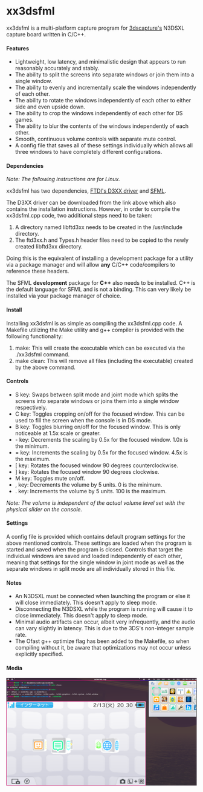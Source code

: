 # **xx3dsfml**

xx3dsfml is a multi-platform capture program for [3dscapture's](https://3dscapture.com/) N3DSXL capture board written in C/C++.

#### Features

- Lightweight, low latency, and minimalistic design that appears to run reasonably accurately and stably.
- The ability to split the screens into separate windows or join them into a single window.
- The ability to evenly and incrementally scale the windows independently of each other.
- The ability to rotate the windows independently of each other to either side and even upside down.
- The ability to crop the windows independently of each other for DS games.
- The ability to blur the contents of the windows independently of each other.
- Smooth, continuous volume controls with separate mute control.
- A config file that saves all of these settings individually which allows all three windows to have completely different configurations.

#### Dependencies

*Note: The following instructions are for Linux.*

xx3dsfml has two dependencies, [FTDI's D3XX driver](https://ftdichip.com/drivers/d3xx-drivers/) and [SFML](https://www.sfml-dev.org/).

The D3XX driver can be downloaded from the link above which also contains the installation instructions. However, in order to compile the xx3dsfml.cpp code, two additional steps need to be taken:

1. A directory named libftd3xx needs to be created in the /usr/include directory.
2. The ftd3xx.h and Types.h header files need to be copied to the newly created libftd3xx directory.

Doing this is the equivalent of installing a development package for a utility via a package manager and will allow **any** C/C++ code/compilers to reference these headers.

The SFML **development** package for **C++** also needs to be installed. C++ is the default language for SFML and is not a binding. This can very likely be installed via your package manager of choice.

#### Install

Installing xx3dsfml is as simple as compiling the xx3dsfml.cpp code. A Makefile utilizing the Make utility and g++ compiler is provided with the following functionality:

1. make:	    This will create the executable which can be executed via the ./xx3dsfml command.
2. make clean:	This will remove all files (including the executable) created by the above command.

#### Controls

- S key: Swaps between split mode and joint mode which splits the screens into separate windows or joins them into a single window respectively.
- C key: Toggles cropping on/off for the focused window. This can be used to fill the screen when the console is in DS mode.
- B key: Toggles blurring on/off for the focused window. This is only noticeable at 1.5x scale or greater.
- \- key: Decrements the scaling by 0.5x for the focused window. 1.0x is the minimum.
- = key: Increments the scaling by 0.5x for the focused window. 4.5x is the maximum.
- [ key: Rotates the focused window 90 degrees counterclockwise.
- ] key: Rotates the focused window 90 degrees clockwise.
- M key: Toggles mute on/off.
- , key: Decrements the volume by 5 units. 0 is the minimum.
- . key: Increments the volume by 5 units. 100 is the maximum.

*Note: The volume is independent of the actual volume level set with the physical slider on the console.*

#### Settings

A config file is provided which contains default program settings for the above mentioned controls. These settings are loaded when the program is started and saved when the program is closed. Controls that target the individual windows are saved and loaded independently of each other, meaning that settings for the single window in joint mode as well as the separate windows in split mode are all individually stored in this file.

#### Notes

- An N3DSXL must be connected when launching the program or else it will close immediately. This doesn't apply to sleep mode.
- Disconnecting the N3DSXL while the program is running will cause it to close immediately. This doesn't apply to sleep mode.
- Minimal audio artifacts can occur, albeit very infrequently, and the audio can vary slightly in latency. This is due to the 3DS's non-integer sample rate.
- The Ofast g++ optimize flag has been added to the Makefile, so when compiling without it, be aware that optimizations may not occur unless explicitly specified.

#### Media

![xx3dsfml](xx3dsfml.png "xx3dsfml")
